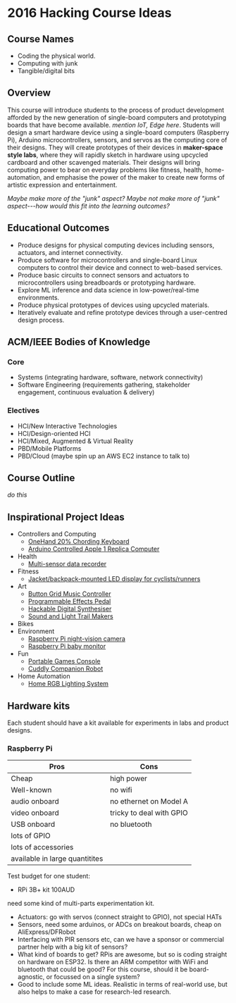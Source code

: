 # 2016 Hacking Course Ideas
    
## Course Names

- Coding the physical world.
- Computing with junk
- Tangible/digital bits

## Overview

This course will introduce students to the process of product
development afforded by the new generation of single-board computers
and prototyping boards that have become available. _mention IoT, Edge here_. 
Students will design a smart hardware device using a single-board computers (Raspberry Pi),
Arduino microcontrollers, sensors, and servos as the computing core of
their designs. They will create prototypes of their devices in
**maker-space style labs**, where they will rapidly sketch in hardware
using upcycled cardboard and other scavenged materials. Their designs
will bring computing power to bear on everyday problems like fitness,
health, home-automation, and emphasise the power of the maker to
create new forms of artistic expression and entertainment.

*Maybe make more of the "junk" aspect?*
*Maybe not make more of "junk" aspect---how would this fit into the learning outcomes?*

## Educational Outcomes

- Produce designs for physical computing devices including sensors,
  actuators, and internet connectivity.
- Produce software for microcontrollers and single-board Linux
  computers to control their device and connect to web-based services.
- Produce basic circuits to connect sensors and actuators to
  microcontrollers using breadboards or prototyping hardware.
- Explore ML inference and data science in low-power/real-time environments.
- Produce physical prototypes of devices using upcycled materials.
- Iteratively evaluate and refine prototype devices through a
user-centred design process.

## ACM/IEEE Bodies of Knowledge

### Core

- Systems (integrating hardware, software, network connectivity)
- Software Engineering (requirements gathering, stakeholder
  engagement, continuous evaluation & delivery)

### Electives

- HCI/New Interactive Technologies
- HCI/Design-oriented HCI
- HCI/Mixed, Augmented & Virtual Reality
- PBD/Mobile Platforms
- PBD/Cloud  (maybe spin up an AWS EC2 instance to talk to)

## Course Outline

_do this_


## Inspirational Project Ideas

- Controllers and Computing
    - [OneHand 20% Chording Keyboard](http://deskthority.net/workshop-f7/onehand-20-keyboard-t6617-120.html)
    - [Arduino Controlled Apple 1 Replica Computer](http://dave.cheney.net/2014/12/26/make-your-own-apple-1-replica)
- Health
    - [Multi-sensor data recorder](https://hackaday.io/project/1395-open-source-science-tricorder)
- Fitness
    - [Jacket/backpack-mounted LED display for cyclists/runners](http://www.wired.com/2010/09/cyclists-backpack-shows-led-turn-signals/)
- Art
    - [Button Grid Music Controller](http://flipmu.com/work/arduinome/)
    - [Programmable Effects Pedal](http://hackaday.com/2012/11/30/guitar-foot-controller-uses-dsp-for-audio-effects/)
    - [Hackable Digital Synthesiser](https://ccrma.stanford.edu/~eberdahl/Papers/NIME2014EmbeddedAcousticInstruments.pdf)
    - [Sound and Light Trail Makers](https://hackaday.io/project/157-center-flee)
- Bikes
- Environment
    - [Raspberry Pi night-vision camera](http://www.mcmelectronics.com/product/RASPBERRY-PI-/28-18030)
    - [Raspberry Pi baby monitor](https://www.raspberrypi.org/products/camera-module/)
- Fun
    - [Portable Games Console](https://youtu.be/zrEj1aQRbpw)
    - [Cuddly Companion Robot](http://www.nickstedman.com/art/adb.html)
- Home Automation
    - [Home RGB Lighting System]()

## Hardware kits

Each student should have a kit available for experiments in labs and
product designs.

### Raspberry Pi

Pros         | Cons
-------------|-------------------
Cheap        | high power
Well-known   | no wifi
audio onboard| no ethernet on Model A
video onboard| tricky to deal with GPIO
USB onboard  |no bluetooth
lots of GPIO |
lots of accessories |
available in large quantitites |

Test budget for one student:

- RPi 3B+ kit 100AUD

need some kind of multi-parts experimentation kit.

- Actuators: go with servos (connect straight to GPIO), not special HATs
- Sensors, need some arduinos, or ADCs on breakout boards, cheap on AliExpress/DFRobot
- Interfacing with PIR sensors etc, can we have a sponsor or commercial partner help with a big kit of sensors?
- What kind of boards to get? RPis are awesome, but so is coding straight on hardware on ESP32. Is there an ARM competitor with WiFi and bluetooth that could be good? For this course, should it be board-agnostic, or focussed on a single system?
- Good to include some ML ideas. Realistic in terms of real-world use, but also helps to make a case for research-led research.
